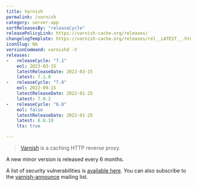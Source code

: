 ```yaml
---
title: Varnish
permalink: /varnish
category: server-app
sortReleasesBy: "releaseCycle"
releasePolicyLink: https://varnish-cache.org/releases/
changelogTemplate: https://varnish-cache.org/releases/rel__LATEST__.html
iconSlug: NA
versionCommand: varnishd -V
releases:
-   releaseCycle: "7.1"
    eol: 2023-03-15
    latestReleaseDate: 2022-03-15
    latest: 7.1.0
-   releaseCycle: "7.0"
    eol: 2022-09-15
    latestReleaseDate: 2022-01-25
    latest: 7.0.2
-   releaseCycle: "6.0"
    eol: false
    latestReleaseDate: 2022-01-25
    latest: 6.0.10
    lts: true

---
```


> [Varnish](https://varnish-cache.org/) is a caching HTTP reverse proxy.

A new minor version is released every 6 months.

A list of security vulnerabilities is [available here](https://varnish-cache.org/security/index.html). You can also subscribe to the [varnish-announce](https://varnish-cache.org/lists/mailman/listinfo/varnish-announce) mailing list.
